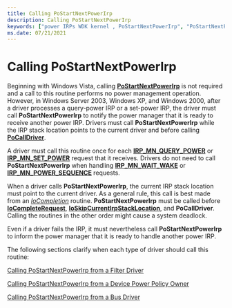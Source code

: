 ```yaml
---
title: Calling PoStartNextPowerIrp
description: Calling PoStartNextPowerIrp
keywords: ["power IRPs WDK kernel , PoStartNextPowerIrp", "PoStartNextPowerIrp"]
ms.date: 07/21/2021
---
```


# Calling PoStartNextPowerIrp

Beginning with Windows Vista, calling [**PoStartNextPowerIrp**](/windows-hardware/drivers/ddi/ntifs/nf-ntifs-postartnextpowerirp) is not required and a call to this routine performs no power management operation. However, in Windows Server 2003, Windows XP, and Windows 2000, after a driver processes a query-power IRP or a set-power IRP, the driver must call **PoStartNextPowerIrp** to notify the power manager that it is ready to receive another power IRP. Drivers must call **PoStartNextPowerIrp** while the IRP stack location points to the current driver and before calling [**PoCallDriver**](/windows-hardware/drivers/ddi/ntifs/nf-ntifs-pocalldriver).

A driver must call this routine once for each [**IRP\_MN\_QUERY\_POWER**](./irp-mn-query-power.md) or [**IRP\_MN\_SET\_POWER**](./irp-mn-set-power.md) request that it receives. Drivers do not need to call **PoStartNextPowerIrp** when handling [**IRP\_MN\_WAIT\_WAKE**](./irp-mn-wait-wake.md) or [**IRP\_MN\_POWER\_SEQUENCE**](./irp-mn-power-sequence.md) requests.

When a driver calls **PoStartNextPowerIrp**, the current IRP stack location must point to the current driver. As a general rule, this call is best made from an [*IoCompletion*](/windows-hardware/drivers/ddi/wdm/nc-wdm-io_completion_routine) routine. **PoStartNextPowerIrp** must be called before [**IoCompleteRequest**](/windows-hardware/drivers/ddi/wdm/nf-wdm-iocompleterequest), [**IoSkipCurrentIrpStackLocation**](/windows-hardware/drivers/ddi/wdm/nf-wdm-ioskipcurrentirpstacklocation), and **PoCallDriver**. Calling the routines in the other order might cause a system deadlock.

Even if a driver fails the IRP, it must nevertheless call **PoStartNextPowerIrp** to inform the power manager that it is ready to handle another power IRP.

The following sections clarify when each type of driver should call this routine:

[Calling PoStartNextPowerIrp from a Filter Driver](calling-postartnextpowerirp-from-a-filter-driver.md)

[Calling PoStartNextPowerIrp from a Device Power Policy Owner](calling-postartnextpowerirp-from-a-device-power-policy-owner.md)

[Calling PoStartNextPowerIrp from a Bus Driver](calling-postartnextpowerirp-from-a-bus-driver.md)
